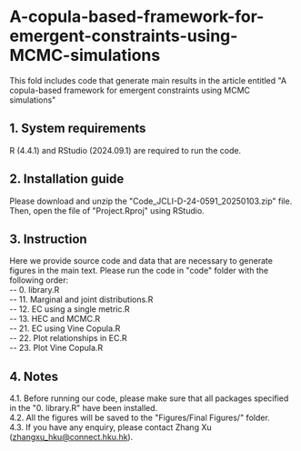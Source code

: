 # A-copula-based-framework-for-emergent-constraints-using-MCMC-simulations

This fold includes code that generate main results in the article entitled "A copula-based framework for emergent constraints using MCMC simulations"

## 1. System requirements
R (4.4.1) and RStudio (2024.09.1) are required to run the code.

## 2. Installation guide
Please download and unzip the "Code_JCLI-D-24-0591_20250103.zip" file. Then, open the file of "Project.Rproj" using RStudio.

## 3. Instruction
Here we provide source code and data that are necessary to generate figures in the main text. Please run the code in "code" folder with the following order: \
-- 0. library.R \
-- 11. Marginal and joint distributions.R\
-- 12. EC using a single metric.R\
-- 13. HEC and MCMC.R\
-- 21. EC using Vine Copula.R\
-- 22. Plot relationships in EC.R\
-- 23. Plot Vine Copula.R

## 4. Notes
4.1. Before running our code, please make sure that all packages specified in the "0. library.R" have been installed.\
4.2. All the figures will be saved to the "Figures/Final Figures/" folder.\
4.3. If you have any enquiry, please contact Zhang Xu (zhangxu_hku@connect.hku.hk).

